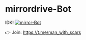 # mirrordrive-Bot
IDK!
[![mirror-Bot](https://telegra.ph/file/b02788a8c2c7ca546d369.jpg)](https://t.me/MirrorDrive)

 👉 Join: https://t.me/man_with_scars
